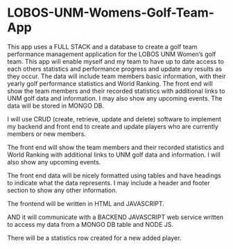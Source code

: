 # LOBOS-UNM-Womens-Golf-Team-App
This app uses a FULL STACK and a database to create a golf team performance management application for the LOBOS UNM Women’s golf team. This app will enable myself and my team to have up to date access to each others statistics and performance progress and update any results as they occur.  The data will include team members basic information, with their yearly golf performance statistics and World Ranking.   The front end will show the team members and their recorded statistics with additional links to UNM golf data and information.  I may also show any upcoming events. 
The data will be stored in MONGO DB. 

 I will use CRUD (create, retrieve, update and delete) software to implement my backend and front end to create and update players who are currently members or new members.

The front end will show the team members and their recorded statistics and World Ranking with additional links to UNM golf data and information. 
I will also show any upcoming events. 

The front end data will be nicely formatted using tables and have headings to indicate what the data represents.
I may include a header and footer section to show any other information.

The frontend will be written in HTML and JAVASCRIPT.

 AND it will communicate with a BACKEND JAVASCRIPT web service written to access my data from a MONGO DB table and NODE JS.

There will be a statistics row created for a new added player.


